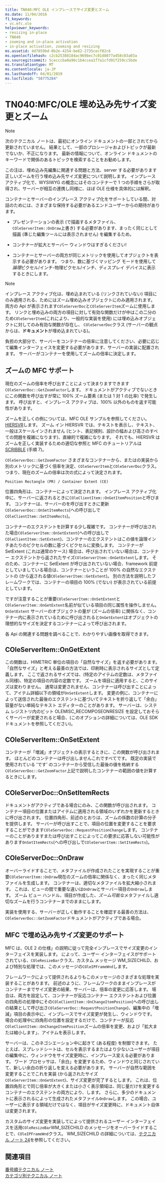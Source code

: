 ```yaml
---
title: TN040:MFC OLE インプレースでサイズ変更とズーム
ms.date: 11/04/2016
f1_keywords:
- vc.mfc.ole
helpviewer_keywords:
- resizing in-place
- TN040
- zooming and in-place activation
- in-place activation, zooming and resizing
ms.assetid: 4d7859bd-0b2e-4254-be62-2735cecf02c6
ms.openlocfilehash: c2cb25388184ac969bec7c01d8077a458c03a03a
ms.sourcegitcommit: 5cecccba0a96c1b4ccea1f7a1cfd91f259cc5bde
ms.translationtype: MT
ms.contentlocale: ja-JP
ms.lasthandoff: 04/01/2019
ms.locfileid: "58775284"
---
```

# <a name="tn040-mfcole-in-place-resizing-and-zooming"></a>TN040:MFC/OLE 埋め込み先サイズ変更とズーム

> [!NOTE]
>  次のテクニカル ノートは、最初にオンライン ドキュメントの一部とされてから更新されていません。 結果として、一部のプロシージャおよびトピックが最新でないか、不正になります。 最新の情報について、オンライン ドキュメントのキーワードで関係のあるトピックを検索することをお勧めします。

この注は、埋め込み先編集に関連する問題と方法、server する必要があります正しいズームを行う埋め込み先サイズ変更について説明します。 インプレース アクティブ化で、WYSIWYG の概念にはそのコンテナーで 1 つの手順をさらが取得され、サーバーが相互の連携し同様に、ほぼ OLE 仕様を具体的には解釈。

コンテナーとサーバーのインプレース アクティブ化をサポートしている間、対話のためには、さまざまな保持する必要があるエンドユーザーからの期待があります。

- プレゼンテーションの表示 (で描画するメタファイル、`COleServerItem::OnDraw`上書き) する必要があります、まったく同じとして描画 (準じた編集ツールには表示されません) を編集するため。

- コンテナーが拡大とサーバー ウィンドウはすぎるください!

- コンテナーとサーバーの両方が同じメトリックを使用してオブジェクトを表示する必要があります。 つまり、数に基づくマッピング モードを使用して*論理*ピクセル/インチ-物理ピクセル/インチ、ディスプレイ デバイスに表示するときにします。

> [!NOTE]
>  インプレース アクティブ化は、埋め込まれている (リンクされていない) 項目にのみ適用される、ためにはズーム埋め込みオブジェクトにのみ適用されます。 両方の Api が表示されます`COleServerDoc`と`COleServerItem`ズームに使用します。 リンクと埋め込みの両方の項目に対して有効な関数だけが中はこの二分のため`COleServerItem`(これにより、一般的な実装を使用) には埋め込みオブジェクトに対してのみ有効な関数が存在し、 `COleServerDoc`クラス (サーバーの観点からは、**ドキュメント**が埋め込まれている)。

負担の大部分で、サーバーをコンテナーの倍率に注意してください、必要に応じて編集インターフェイスを変更する必要があります、サーバーの実装に配置されます。 サーバーがコンテナーを使用してズームの倍率に決定します。

## <a name="mfc-support-for-zooming"></a>ズームの MFC サポート

現在のズームの倍率を呼び出すことによって決まりますできます`COleServerDoc::GetZoomFactor`します。 ドキュメントがアクティブでないときにこの関数を呼び出すが常に 100% ズーム要素 (または 1 対 1 の比率) で発生します。 呼び出すと、インプレース アクティブは、100% 以外のものを返す可能性があります。

ズームを正しくの例については、MFC OLE サンプルを参照してください。 [HIERSVR](../overview/visual-cpp-samples.md)します。 ズーム イン HIERSVR では、テキストを表示し、テキスト、一般はスケールインされません (ヒント、表記規則、設計の幅および高さのすべての問題を複雑になります)、直線的で複雑になります。 それでも、HIERSVR はズームを正しく実装するための適切な参照と MFC のチュートリアルは[SCRIBBLE](../overview/visual-cpp-samples.md) (手順 7)。

`COleServerDoc::GetZoomFactor` さまざまなコンテナーから、またはの実装から別のメトリックに基づく倍率を決定、`COleServerItem`と`COleServerDoc`クラス。 つまり、現在のズームの倍率は次の式によって決定されます。

```
Position Rectangle (PR) / Container Extent (CE)
```

位置四角形は、コンテナーによって決定されます。 インプレース アクティブ化中に、サーバーに返されるときに`COleClientItem::OnGetItemPosition`と呼びます。 コンテナーは、サーバーのを呼び出すときに更新`COleServerDoc::OnSetItemRects`(への呼び出しで`COleClientItem::SetItemRects`)。

コンテナーのエクステントを計算する少し複雑です。 コンテナーが呼び出された場合`COleServerItem::OnSetExtent`(への呼び出しで`COleClientItem::SetExtent`)、コンテナーのエクステントはこの値を論理インチあたりのピクセルの数に基づくピクセルに変換します。 コンテナーが SetExtent (これは通常のケース) 場合は、呼び出されていない場合は、コンテナー エクステントから返されたサイズ`COleServerItem::OnGetExtent`します。 そのため、コンテナーに SetExtent が呼び出されていない場合、framework 前提としていましている場合は、コンテナーということが 100% の自然なエクステントの (から返される値`COleServerItem::GetExtent`)。 別の方法を説明したフレームワークでは、コンテナーの項目の 100% (でない) が表示されている前提としています。

ですが注意することが重要`COleServerItem::OnSetExtent`と`COleServerItem::OnGetExtent`名前が似ている項目の同じ属性を操作しません。 `OnSetExtent` サーバーのオブジェクトの量が (ズームの倍率) に関係なく、コンテナー内に表示されているために呼び出されると`OnGetExtent`はオブジェクトの理想的なサイズを決定するコンテナーによって呼び出されます。

各 Api の関連する問題を調べることで、わかりやすい画像を取得できます。

## <a name="coleserveritemongetextent"></a>COleServerItem::OnGetExtent

この関数は、HIMETRIC 単位の項目の「自然なサイズ」を返す必要があります。 「自然なサイズ」と考える最善の方法では、印刷時に表示されるサイズとして定義します。 ここで返されるサイズでは、(特定のアイテムの定数は、メタファイル同様)、特定の項目の内容の定数です。 ズームを項目に適用すると、このサイズは変わりません。 通常は変更されません、コンテナーは呼び出すことによって、アイテム詳細以下の領域が`OnSetExtent`します。 変更の例に、コンテナーによって送信された最後のエクステントに基づいてテキストを折り返して「余白」容量がない単純なテキスト エディターのことがあります。 サーバーは、システム レジストリ内のビット OLEMISC_RECOMPOSEONRESIZE を設定しておそらくサーバーが変更されると場合、(このオプションの詳細については、OLE SDK ドキュメントを参照してください)。

## <a name="coleserveritemonsetextent"></a>COleServerItem::OnSetExtent

コンテナーが「増減」オブジェクトの表示するときに、この関数が呼び出されます。 ほとんどのコンテナーは呼び出しませんこれですべてです。 既定の実装で使用されている 'です' のコンテナーから受信した最後の値を格納する`COleServerDoc::GetZoomFactor`上記で説明したコンテナーの範囲の値を計算するときにします。

## <a name="coleserverdoconsetitemrects"></a>COleServerDoc::OnSetItemRects

ドキュメントがアクティブである場合にのみ、この関数が呼び出されます。 コンテナー項目の位置またはアイテムに適用される領域のいずれかを更新するときに呼び出されます。 位置四角形、前述のとおりは、ズームの係数の計算の分子を提供します。 サーバーが呼び出すことで、項目の位置を変更することを要求することができます`COleServerDoc::RequestPositionChange`します。 コンテナーのことがありますまたは呼び出すことによってこの要求に応答しない可能性があります`OnSetItemRects`(への呼び出しで`COleServerItem::SetItemRects`)。

## <a name="coleserverdocondraw"></a>COleServerDoc::OnDraw

オーバーライドすることで、メタファイルが作成されたことを実現することが重要`COleServerItem::OnDraw`現在のズームの倍率に関係なく、まったく同じメタファイルを生成します。 コンテナーは、適切なメタファイルを拡大縮小されます。 これは、ビューの間で重要な違いは`OnDraw`とサーバー項目の`OnDraw`します。 ズーム ビュー ハンドル、項目が作成した、*ズーム可能な*メタファイルし適切なズームを行うコンテナーまでのままにします。

実装を使用する、サーバーが正しく動作することを確認する最善の方法は、`COleServerDoc::GetZoomFactor`ドキュメントがアクティブである場合。

## <a name="mfc-support-for-in-place-resizing"></a>MFC で埋め込み先サイズ変更のサポート

MFC は、OLE 2 の仕様」の説明に従って完全インプレースでサイズ変更のインターフェイスを実装します。 によって、ユーザー インターフェイスがサポートされている、`COleResizeBar`クラス、カスタム メッセージ WM_SIZECHILD、および特別な処理では、このメッセージの`COleIPFrameWnd`します。

フレームワークによって提供されるよりもこのメッセージのさまざまな処理を実装することがあります。 前述のように、フレームワークのままインプレースがコンテナーまでサイズ変更の結果、サーバーは、倍率の変更に応答します。 場合は、両方を設定して、コンテナーが反応コンテナー エクステントおよび位置の四角形の処理中にその`COleClientItem::OnChangeItemPosition`(への呼び出しの結果として呼び出さ`COleServerDoc::RequestPositionChange`)、編集中の「増減」項目の表示中に、インプレースでサイズ変更が発生し、ウィンドウです。 場合の処理中に四角形の位置を設定するだけで、コンテナーが反応`COleClientItem::OnChangeItemPosition`ズームの倍率を変更、および「拡大または縮小します」、アイテムを表示します。

サーバーは、このネゴシエーション中に起きて (ある程度) を制御できます。 たとえば、スプレッドシートは、セルを表示するまたはより少ないユーザーが項目の編集中に、ウィンドウをサイズ変更時に、インプレース変える必要があります。 ワード プロセッサは、「余白」を変更するため、ウィンドウと同じされていて、新しい余白の折り返しを変える必要があります。 サーバーが自然な範囲を変更することでこれを実装 (から返されたサイズ`COleServerItem::OnGetExtent`)、サイズ変更が完了するとします。 これは、位置四角形とで同じ倍率が大きくまたは小さく表示領域は、同じ量だけを変更するコンテナーのエクステントの両方により、します。 さらに、多少のドキュメントに表示されるによって生成されたメタファイル`OnDraw`します。 この場合、ユーザーに表示する領域だけではなく、項目がサイズ変更時に、ドキュメント自体は変更されます。

カスタムのサイズ変更を実装してによって提供されるユーザー インターフェイスを活用`COleResizeBar`WM_SIZECHILD のメッセージをオーバーライドすることで、`COleIPFrameWnd`クラス。 WM_SIZECHILD の詳細については、[テクニカル ノート 24](../mfc/tn024-mfc-defined-messages-and-resources.md)を参照してください。

## <a name="see-also"></a>関連項目

[番号順テクニカル ノート](../mfc/technical-notes-by-number.md)<br/>
[カテゴリ別テクニカル ノート](../mfc/technical-notes-by-category.md)
